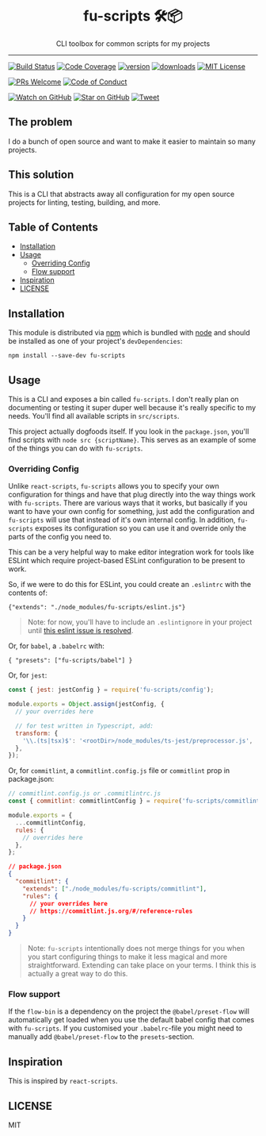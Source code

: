 <div align="center">
<h1>fu-scripts 🛠📦</h1>

<p>CLI toolbox for common scripts for my projects</p>
</div>

<hr />

[![Build Status][build-badge]][build] [![Code Coverage][coverage-badge]][coverage]
[![version][version-badge]][package] [![downloads][downloads-badge]][npmcharts]
[![MIT License][license-badge]][license]

[![PRs Welcome][prs-badge]][prs] [![Code of Conduct][coc-badge]][coc]

[![Watch on GitHub][github-watch-badge]][github-watch]
[![Star on GitHub][github-star-badge]][github-star] [![Tweet][twitter-badge]][twitter]

## The problem

I do a bunch of open source and want to make it easier to maintain so many projects.

## This solution

This is a CLI that abstracts away all configuration for my open source projects for linting,
testing, building, and more.

## Table of Contents

<!-- START doctoc generated TOC please keep comment here to allow auto update -->
<!-- DON'T EDIT THIS SECTION, INSTEAD RE-RUN doctoc TO UPDATE -->

- [Installation](#installation)
- [Usage](#usage)
  - [Overriding Config](#overriding-config)
  - [Flow support](#flow-support)
- [Inspiration](#inspiration)
- [LICENSE](#license)

<!-- END doctoc generated TOC please keep comment here to allow auto update -->

## Installation

This module is distributed via [npm][npm] which is bundled with [node][node] and should be installed
as one of your project's `devDependencies`:

```
npm install --save-dev fu-scripts
```

## Usage

This is a CLI and exposes a bin called `fu-scripts`. I don't really plan on documenting or testing
it super duper well because it's really specific to my needs. You'll find all available scripts in
`src/scripts`.

This project actually dogfoods itself. If you look in the `package.json`, you'll find scripts with
`node src {scriptName}`. This serves as an example of some of the things you can do with
`fu-scripts`.

### Overriding Config

Unlike `react-scripts`, `fu-scripts` allows you to specify your own configuration for things and
have that plug directly into the way things work with `fu-scripts`. There are various ways that it
works, but basically if you want to have your own config for something, just add the configuration
and `fu-scripts` will use that instead of it's own internal config. In addition, `fu-scripts`
exposes its configuration so you can use it and override only the parts of the config you need to.

This can be a very helpful way to make editor integration work for tools like ESLint which require
project-based ESLint configuration to be present to work.

So, if we were to do this for ESLint, you could create an `.eslintrc` with the contents of:

```
{"extends": "./node_modules/fu-scripts/eslint.js"}
```

> Note: for now, you'll have to include an `.eslintignore` in your project until
> [this eslint issue is resolved](https://github.com/eslint/eslint/issues/9227).

Or, for `babel`, a `.babelrc` with:

```
{ "presets": ["fu-scripts/babel"] }
```

Or, for `jest`:

```js
const { jest: jestConfig } = require('fu-scripts/config');

module.exports = Object.assign(jestConfig, {
  // your overrides here

  // for test written in Typescript, add:
  transform: {
    '\\.(ts|tsx)$': '<rootDir>/node_modules/ts-jest/preprocessor.js',
  },
});
```

Or, for `commitlint`, a `commitlint.config.js` file or `commitlint` prop in package.json:

```js
// commitlint.config.js or .commitlintrc.js
const { commitlint: commitlintConfig } = require('fu-scripts/commitlint');

module.exports = {
  ...commitlintConfig,
  rules: {
    // overrides here
  },
};
```

```json
// package.json
{
  "commitlint": {
    "extends": ["./node_modules/fu-scripts/commitlint"],
    "rules": {
      // your overrides here
      // https://commitlint.js.org/#/reference-rules
    }
  }
}
```

> Note: `fu-scripts` intentionally does not merge things for you when you start configuring things
> to make it less magical and more straightforward. Extending can take place on your terms. I think
> this is actually a great way to do this.

### Flow support

If the `flow-bin` is a dependency on the project the `@babel/preset-flow` will automatically get
loaded when you use the default babel config that comes with `fu-scripts`. If you customised your
`.babelrc`-file you might need to manually add `@babel/preset-flow` to the `presets`-section.

## Inspiration

This is inspired by `react-scripts`.

## LICENSE

MIT

[npm]: https://www.npmjs.com/
[node]: https://nodejs.org
[build-badge]: https://img.shields.io/travis/fashionunited/fu-scripts.svg?style=flat-square
[build]: https://travis-ci.org/fashionunited/fu-scripts
[coverage-badge]:
  https://img.shields.io/codecov/c/github/fashionunited/fu-scripts.svg?style=flat-square
[coverage]: https://codecov.io/github/fashionunited/fu-scripts
[version-badge]: https://img.shields.io/npm/v/fu-scripts.svg?style=flat-square
[package]: https://www.npmjs.com/package/fu-scripts
[downloads-badge]: https://img.shields.io/npm/dm/fu-scripts.svg?style=flat-square
[npmcharts]: http://npmcharts.com/compare/fu-scripts
[license-badge]: https://img.shields.io/npm/l/fu-scripts.svg?style=flat-square
[license]: https://github.com/fashionunited/fu-scripts/blob/master/LICENSE
[prs-badge]: https://img.shields.io/badge/PRs-welcome-brightgreen.svg?style=flat-square
[prs]: http://makeapullrequest.com
[donate-badge]: https://img.shields.io/badge/$-support-green.svg?style=flat-square
[coc-badge]: https://img.shields.io/badge/code%20of-conduct-ff69b4.svg?style=flat-square
[coc]: https://github.com/fashionunited/fu-scripts/blob/master/other/CODE_OF_CONDUCT.md
[github-watch-badge]:
  https://img.shields.io/github/watchers/fashionunited/fu-scripts.svg?style=social
[github-watch]: https://github.com/fashionunited/fu-scripts/watchers
[github-star-badge]: https://img.shields.io/github/stars/fashionunited/fu-scripts.svg?style=social
[github-star]: https://github.com/fashionunited/fu-scripts/stargazers
[twitter]:
  https://twitter.com/intent/tweet?text=Check%20out%20fu-scripts!%20https://github.com/fashionunited/fu-scripts%20%F0%9F%91%8D
[twitter-badge]:
  https://img.shields.io/twitter/url/https/github.com/fashionunited/fu-scripts.svg?style=social

